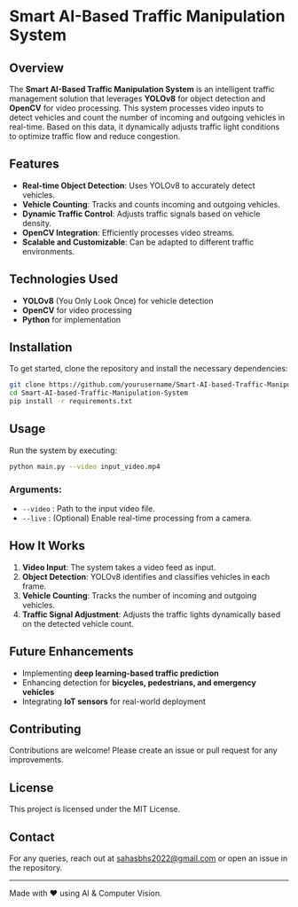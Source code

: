 # Smart AI-Based Traffic Manipulation System

## Overview
The **Smart AI-Based Traffic Manipulation System** is an intelligent traffic management solution that leverages **YOLOv8** for object detection and **OpenCV** for video processing. This system processes video inputs to detect vehicles and count the number of incoming and outgoing vehicles in real-time. Based on this data, it dynamically adjusts traffic light conditions to optimize traffic flow and reduce congestion.

## Features
- **Real-time Object Detection**: Uses YOLOv8 to accurately detect vehicles.
- **Vehicle Counting**: Tracks and counts incoming and outgoing vehicles.
- **Dynamic Traffic Control**: Adjusts traffic signals based on vehicle density.
- **OpenCV Integration**: Efficiently processes video streams.
- **Scalable and Customizable**: Can be adapted to different traffic environments.

## Technologies Used
- **YOLOv8** (You Only Look Once) for vehicle detection
- **OpenCV** for video processing
- **Python** for implementation

## Installation
To get started, clone the repository and install the necessary dependencies:

```bash
git clone https://github.com/yourusername/Smart-AI-based-Traffic-Manipulation-System.git
cd Smart-AI-based-Traffic-Manipulation-System
pip install -r requirements.txt
```

## Usage
Run the system by executing:

```bash
python main.py --video input_video.mp4
```

### Arguments:
- `--video` : Path to the input video file.
- `--live` : (Optional) Enable real-time processing from a camera.

## How It Works
1. **Video Input**: The system takes a video feed as input.
2. **Object Detection**: YOLOv8 identifies and classifies vehicles in each frame.
3. **Vehicle Counting**: Tracks the number of incoming and outgoing vehicles.
4. **Traffic Signal Adjustment**: Adjusts the traffic lights dynamically based on the detected vehicle count.

## Future Enhancements
- Implementing **deep learning-based traffic prediction**
- Enhancing detection for **bicycles, pedestrians, and emergency vehicles**
- Integrating **IoT sensors** for real-world deployment

## Contributing
Contributions are welcome! Please create an issue or pull request for any improvements.

## License
This project is licensed under the MIT License.

## Contact
For any queries, reach out at sahasbhs2022@gmail.com or open an issue in the repository.

---
Made with ❤️ using AI & Computer Vision.

